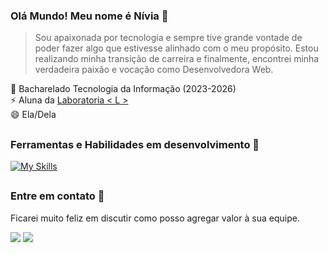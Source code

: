 ### Olá Mundo! Meu nome é Nívia 👋

> Sou apaixonada por tecnologia e sempre tive grande vontade de poder fazer algo que estivesse alinhado com o meu propósito. Estou realizando minha
transição de carreira e finalmente, encontrei minha verdadeira paixão e vocação como Desenvolvedora Web. 


📖 Bacharelado Tecnologia da Informação (2023-2026) <br>
⚡ Aluna da <a href="https://www.laboratoria.la/br" target="_blank">Laboratoria < L ></a> <br> 
😄 Ela/Dela

##

### Ferramentas e Habilidades em desenvolvimento 🏹
[![My Skills](https://skillicons.dev/icons?i=js,html,css,nodejs,git,github,figma,postgres,vscode,jest,firebase&perline=6)](https://skillicons.dev)


##

### Entre em contato 📱

Ficarei muito feliz em discutir como posso agregar valor à sua equipe.
<div> 
  <a href="https://www.linkedin.com/in/niviacristina/" target="_blank"><img src="https://img.shields.io/badge/-LinkedIn-%230077B5?style=for-the-badge&logo=linkedin&logoColor=white" target="_blank"></a>   
  <a href="mailto:niviacristinamiranda@gmail.com"><img src="https://img.shields.io/badge/-Gmail-%23333?style=for-the-badge&logo=gmail&logoColor=red" target="_blank"></a>
</div>




<!--
**Nivicris/Nivicris** is a ✨ _special_ ✨ repository because its `README.md` (this file) appears on your GitHub profile.

Here are some ideas to get you started:

- 🔭 I’m currently working on ...
- 🌱 I’m currently learning ...
- 👯 I’m looking to collaborate on ...
- 🤔 I’m looking for help with ...
- 💬 Ask me about ...
- 📫 How to reach me: ...
- 😄 Pronouns: ...
- ⚡ Fun fact: ...
-->
